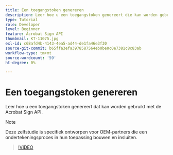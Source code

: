 ```yaml
---
title: Een toegangstoken genereren
description: Leer hoe u een toegangstoken genereert die kan worden gebruikt met de Acrobat Sign API
type: Tutorial
role: Developer
level: Beginner
feature: Acrobat Sign API
thumbnail: KT-11075.jpg
exl-id: c68afd4b-4143-4ea5-ad44-de1fa46e3f30
source-git-commit: b65ffa3efa3978587564eb0be0c0e7381c8c83ab
workflow-type: tm+mt
source-wordcount: '59'
ht-degree: 0%

---
```


# Een toegangstoken genereren

Leer hoe u een toegangstoken genereert dat kan worden gebruikt met de Acrobat Sign API.

>[!NOTE]
>
>Deze zelfstudie is specifiek ontworpen voor OEM-partners die een ondertekeningsproces in hun toepassing bouwen en insluiten.

>[!VIDEO](https://video.tv.adobe.com/v/347350?hidetitle=true)
